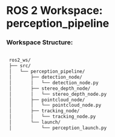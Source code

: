 # ROS 2 Workspace: perception_pipeline

### Workspace Structure:
```bash

 ros2_ws/
 ├── src/
 │   └── perception_pipeline/
 │       ├── detection_node/
 │       │   └── detection_node.py
 │       ├── stereo_depth_node/
 │       │   └── stereo_depth_node.py
 │       ├── pointcloud_node/
 │       │   └── pointcloud_node.py
 │       ├── tracking_node/
 │       │   └── tracking_node.py
 │       └── launch/
 │           └── perception_launch.py
